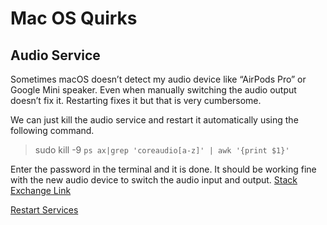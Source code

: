 # Mac OS Quirks

## Audio Service

Sometimes macOS doesn’t detect my audio device like “AirPods Pro” or Google Mini speaker.
Even when manually switching the audio output doesn’t fix it.
Restarting fixes it but that is very cumbersome.

We can just kill the audio service and restart it automatically using the following command.

> sudo kill -9 `ps ax|grep 'coreaudio[a-z]' | awk '{print $1}'`

Enter the password in the terminal and it is done.
It should be working fine with the new audio device to switch the audio input and output.
[Stack Exchange Link](https://apple.stackexchange.com/questions/16842/restarting-sound-service)

[Restart Services](https://serverfault.com/questions/194832/how-to-start-stop-restart-launchd-services-from-the-command-line)
